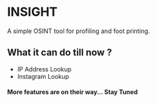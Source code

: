 # INSIGHT
A simple OSINT tool for profiling and foot printing.


## What it can do till now ?
* IP Address Lookup
* Instagram Lookup

#### More features are on their way... Stay Tuned
